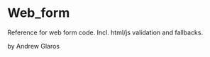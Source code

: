 Web_form
========

Reference for web form code. Incl. html/js validation and fallbacks.

by Andrew Glaros
